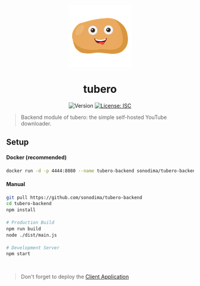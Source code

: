 <p align="center">
  <img width="168" height="168" src="https://raw.githubusercontent.com/sonodima/tubero-backend/master/resources/icon.png">
</p>

<h1 align="center">tubero</h1>

<p  align="center">
  <img alt="Version" src="https://img.shields.io/badge/version-1.0.0-blue.svg?cacheSeconds=2592000" />
  
  <a href="#" target="_blank">
    <img alt="License: ISC" src="https://img.shields.io/badge/License-ISC-yellow.svg" />
  </a>
</p>

> Backend module of tubero: the simple self-hosted YouTube downloader.

## Setup

#### Docker (recommended)

```sh
docker run -d -p 4444:8080 --name tubero-backend sonodima/tubero-backend
```

#### Manual

```sh
git pull https://github.com/sonodima/tubero-backend
cd tubero-backend
npm install

# Production Build
npm run build
node ./dist/main.js

# Development Server
npm start
```

<br>

> Don't forget to deploy the [Client Application](https://github.com/sonodima/tubero)
